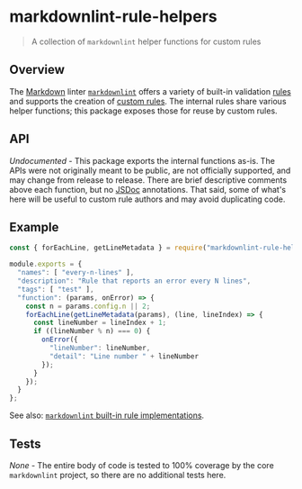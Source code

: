 # markdownlint-rule-helpers

> A collection of `markdownlint` helper functions for custom rules

## Overview

The [Markdown](https://en.wikipedia.org/wiki/Markdown) linter
[`markdownlint`](https://github.com/DavidAnson/markdownlint) offers a variety of built-in validation
[rules](https://github.com/DavidAnson/markdownlint/blob/main/doc/Rules.md) and supports the
creation of [custom rules](https://github.com/DavidAnson/markdownlint/blob/main/doc/CustomRules.md).
The internal rules share various helper functions; this package exposes those for reuse by custom rules.

## API

_Undocumented_ - This package exports the internal functions as-is. The APIs were not originally meant
to be public, are not officially supported, and may change from release to release. There are brief
descriptive comments above each function, but no [JSDoc](https://en.m.wikipedia.org/wiki/JSDoc)
annotations. That said, some of what's here will be useful to custom rule authors and may avoid
duplicating code.

## Example

```js
const { forEachLine, getLineMetadata } = require("markdownlint-rule-helpers");

module.exports = {
  "names": [ "every-n-lines" ],
  "description": "Rule that reports an error every N lines",
  "tags": [ "test" ],
  "function": (params, onError) => {
    const n = params.config.n || 2;
    forEachLine(getLineMetadata(params), (line, lineIndex) => {
      const lineNumber = lineIndex + 1;
      if ((lineNumber % n) === 0) {
        onError({
          "lineNumber": lineNumber,
          "detail": "Line number " + lineNumber
        });
      }
    });
  }
};
```

See also: [`markdownlint` built-in rule implementations](https://github.com/DavidAnson/markdownlint/tree/main/lib).

## Tests

_None_ - The entire body of code is tested to 100% coverage by the core `markdownlint` project,
so there are no additional tests here.
